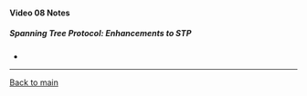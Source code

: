 #### Video 08 Notes

##### Spanning Tree Protocol: Enhancements to STP
- 

---

[Back to main](https://github.com/rot0xd/CBTNuggets/blob/master/CCNA/ICND-2/README.md)

